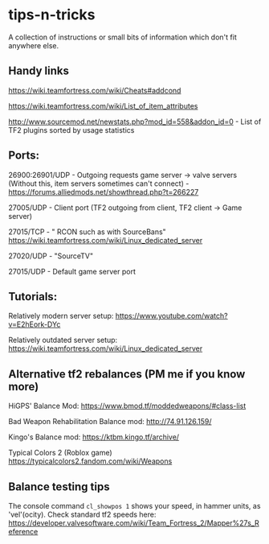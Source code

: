 # tips-n-tricks
A collection of instructions or small bits of information which don't fit anywhere else.


## Handy links
https://wiki.teamfortress.com/wiki/Cheats#addcond

https://wiki.teamfortress.com/wiki/List_of_item_attributes

http://www.sourcemod.net/newstats.php?mod_id=558&addon_id=0 - List of TF2 plugins sorted by usage statistics


## Ports:
26900:26901/UDP - Outgoing requests game server -> valve servers (Without this, item servers sometimes can't connect) - https://forums.alliedmods.net/showthread.php?t=266227

27005/UDP - Client port (TF2 outgoing from client, TF2 client -> Game server)

27015/TCP - " RCON such as with SourceBans" https://wiki.teamfortress.com/wiki/Linux_dedicated_server

27020/UDP - "SourceTV"

27015/UDP - Default game server port


## Tutorials:
Relatively modern server setup: https://www.youtube.com/watch?v=E2hEork-DYc

Relatively outdated server setup: https://wiki.teamfortress.com/wiki/Linux_dedicated_server 


## Alternative tf2 rebalances  (PM me if you know more)

HiGPS' Balance Mod: https://www.bmod.tf/moddedweapons/#class-list

Bad Weapon Rehabilitation Balance mod: http://74.91.126.159/

Kingo's Balance mod: https://ktbm.kingo.tf/archive/

Typical Colors 2 (Roblox game) https://typicalcolors2.fandom.com/wiki/Weapons


## Balance testing tips
The console command `cl_showpos 1` shows your speed, in hammer units, as 'vel'(ocity). Check standard tf2 speeds here: https://developer.valvesoftware.com/wiki/Team_Fortress_2/Mapper%27s_Reference
